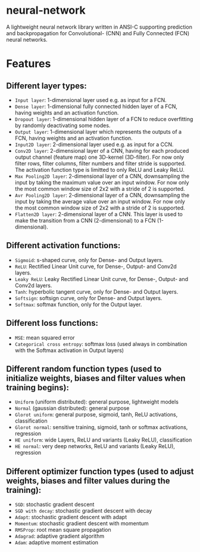 # neural-network
A lightweight neural network library written in ANSI-C supporting prediction and backpropagation for Convolutional- (CNN) and Fully Connected  (FCN) neural networks.

# Features

## Different layer types:
- `Input layer`: 1-dimensional layer used e.g. as input for a FCN.
- `Dense layer`: 1-dimensional fully connected hidden layer of a FCN, having weights and an activation function.
- `Dropout layer`: 1-dimensional hidden layer of a FCN to reduce overfitting by randomly deactivating some nodes.
- `Output layer`: 1-dimensional layer which represents the outputs of a FCN, having weights and an activation function.
- `Input2D layer`: 2-dimensional layer used e.g. as input for a CCN.
- `Conv2D layer`: 2-dimensional layer of a CNN, having for each produced output channel (feature map) one 3D-kernel (3D-filter).
  For now only filter rows, filter columns, filter numbers and filter stride is supported. The activation function type is limitted to only ReLU and Leaky ReLU.
- `Max Pooling2D layer`: 2-dimensional layer of a CNN, downsampling the input by taking the maximum value over an input window.
  For now only the most common window size of 2x2 with a stride of 2 is supported.
- `Avr Pooling2D layer`: 2-dimensional layer of a CNN, downsampling the input by taking the average value over an input window.
  For now only the most common window size of 2x2 with a stride of 2 is supported.
- `Flatten2D layer`: 2-dimensional layer of a CNN. This layer is used to make the transition from a CNN (2-dimensional) to a FCN (1-dimensional).

## Different activation functions:
- `Sigmoid`: s-shaped curve, only for Dense- and Output layers.
- `ReLU`: Rectified Linear Unit curve, for Dense-, Output- and Conv2d layers.
- `Leaky ReLU`: Leaky Rectified Linear Unit curve, for Dense-, Output- and Conv2d layers.
- `Tanh`: hyperbolic tangent curve, only for Dense- and Output layers.
- `Softsign`: softsign curve, only for Dense- and Output layers.
- `Softmax`: softmax function, only for the Output layer.

## Different loss functions:
- `MSE`: mean squared error
- `Categorical cross entropy`: softmax loss (used always in combination with the Softmax activation in Output layers)

## Different random function types (used to initialize weights, biases and filter values when training begins):
- `Uniform` (uniform distributed): general purpose, lightweight models
- `Normal` (gaussian distributed): general purpose
- `Glorot uniform`: general purpose, sigmoid, tanh, ReLU activations, classification
- `Glorot normal`: sensitive training, sigmoid, tanh or softmax activations, regression
- `HE uniform`: wide Layers, ReLU and variants (Leaky ReLU), classification
- `HE normal`: very deep networks, ReLU and variants (Leaky ReLU), regression

## Different optimizer function types (used to adjust weights, biases and filter values during the training):
- `SGD`: stochastic gradient descent
- `SGD with decay`: stochastic gradient descent with decay
- `Adapt`: stochastic gradient descent with adapt
- `Momentum`: stochastic gradient descent with momentum
- `RMSProp`: root mean square propagation
- `Adagrad`: adaptive gradient algorithm
- `Adam`: adaptive moment estimation
  
